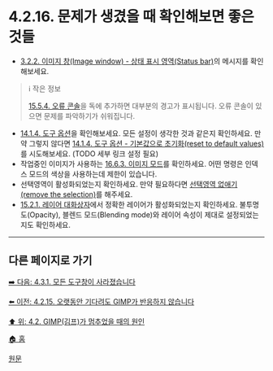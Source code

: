 # 4.2.16. 문제가 생겼을 때 확인해보면 좋은 것들

- [3.2.2. 이미지 창(Image window) - 상태 표시 영역(Status bar)](./03-02-02-image-window.md)의 메시지를 확인해보세요.

> ℹ️ 작은 정보
>
> [15.5.4. 오류 콘솔](./15-05-04-error-console.md)을 독에 추가하면 대부분의 경고가 표시됩니다. 오류 콘솔이 있으면 문제를 파악하기가 쉬워집니다.

- [14.1.4. 도구 옵션](./14-01-04-tool-options.md)을 확인해보세요. 모든 설정이 생각한 것과 같은지 확인하세요. 만약 그렇지 않다면 [14.1.4. 도구 옵션 - 기본값으로 초기화(reset to default values)](./14-01-04-tool-options.md)를 시도해보세요. (TODO 세부 링크 설정 필요)
- 작업중인 이미지가 사용하는 [16.6.3. 이미지 모드](./16-06-03-mode.md)를 확인하세요. 어떤 명령은 인덱스 모드의 색상을 사용하는데 제한이 있습니다.
- 선택영역이 활성화되었는지 확인하세요. 만약 필요하다면 [선택영역 없애기(remove the selection)](./16-04-03-none.md)를 해주세요.
- [15.2.1. 레이어 대화상자](./15-02-01-layers-dialog.md)에서 정확한 레이어가 활성화되었는지 확인하세요. 불투명도(Opacity), 블렌드 모드(Blending mode)와 레이어 속성이 제대로 설정되었는지도 확인하세요.

***

## 다른 페이지로 가기

[➡️ 다음: 4.3.1. 모든 도구창이 사라졌습니다](./04-03-01-all-tool-windows-are-missing.md)

[⬅️ 이전: 4.2.15. 오랫동안 기다려도 GIMP가 반응하지 않습니다](./04-02-15-i-ve-been-waiting-for-a-long-time-and-gimp-is-not-responding.md)

[⬆️ 위: 4.2. GIMP(김프)가 멈추었을 때의 원인](./04-02-00-common-causes-of-gimp-non-responsiveness.md)

[🏠 홈](./00-home.md)

[원문](https://docs.gimp.org/2.10/ko/gimp-stuck-not-responding.html)
